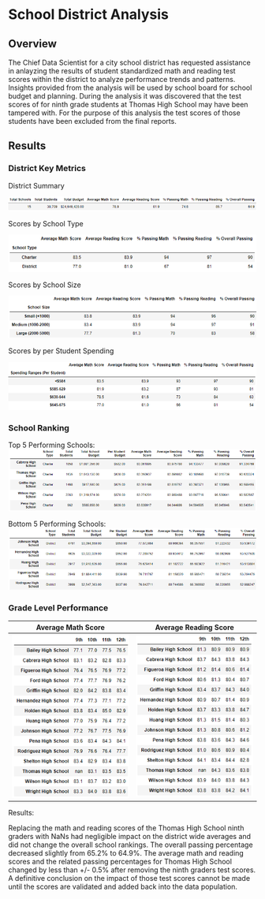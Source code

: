 # School District Analysis

## Overview

The Chief Data Scientist for a city school district has requested assistance in anlayzing the results of student standardized math and reading test scores within the district to analyze performance trends and patterns.  Insights provided from the analysis will be used by school board for school budget and planning.  During the analysis it was discovered that the test scores of for ninth grade students at Thomas High School may have been tampered with.  For the purpose of this analysis the test scores of those students have been excluded from the final reports.

## Results

### District Key Metrics

District Summary

![DistrictSummary](/Resources/challenge_district_summary.png)

Scores by School Type

![SchoolType](/Resources/challenge_school_type.png)

Scores by School Size

![SchoolSize](/Resources/challenge_school_size.png)

Scores by per Student Spending

![SpendingRanges](/Resources/challenge_spending_ranges.png)

### School Ranking
Top 5 Performing Schools:
![TopFive](/Resources/challenge_top_five.png)

Bottom 5 Performing Schools:
![BottomFive](/Resources/challenge_bottom_five.png)

### Grade Level Performance

Average Math Score | Average Reading Score
-------------------|----------------------
![Math](/Resources/challenge_math_score_by_grade.png) | ![Reading](/Resources/challenge_reading_score_by_grade.png)

Results:  

Replacing the math and reading scores of the Thomas High School ninth graders with NaNs had negligible impact on the district wide averages and did not change the overall school rankings.  The overall passing percentage decreased slightly from 65.2% to 64.9%.  The average math and reading scores and the related passing percentages for Thomas High School changed by less than +/- 0.5% after removing the ninth graders test scores.  A definitive conclusion on the impact of those test scores cannot be made until the scores are validated and added back into the data population. 

